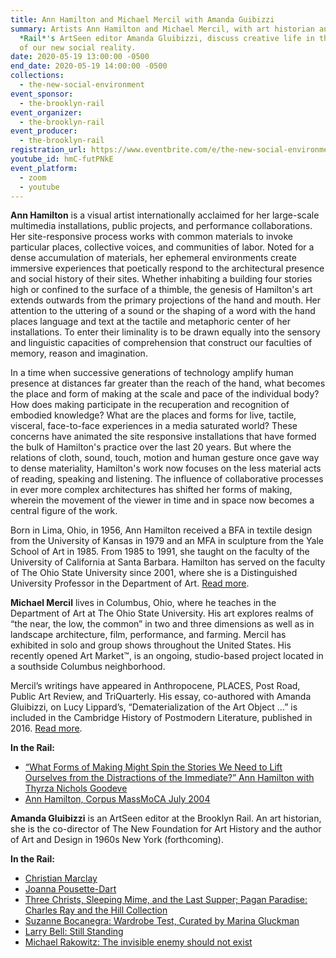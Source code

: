 ```yaml
---
title: Ann Hamilton and Michael Mercil with Amanda Guibizzi
summary: Artists Ann Hamilton and Michael Mercil, with art historian and the
  *Rail*'s ArtSeen editor Amanda Gluibizzi, discuss creative life in the context
  of our new social reality.
date: 2020-05-19 13:00:00 -0500
end_date: 2020-05-19 14:00:00 -0500
collections:
  - the-new-social-environment
event_sponsor:
  - the-brooklyn-rail
event_organizer:
  - the-brooklyn-rail
event_producer:
  - the-brooklyn-rail
registration_url: https://www.eventbrite.com/e/the-new-social-environment-46-ann-hamilton-michael-mercil-tickets-105526554766#
youtube_id: hmC-futPNkE
event_platform:
  - zoom
  - youtube
---
```



**Ann Hamilton** is a visual artist internationally acclaimed for her large-scale multimedia installations, public projects, and performance collaborations. Her site-responsive process works with common materials to invoke particular places, collective voices, and communities of labor. Noted for a dense accumulation of materials, her ephemeral environments create immersive experiences that poetically respond to the architectural presence and social history of their sites. Whether inhabiting a building four stories high or confined to the surface of a thimble, the genesis of Hamilton's art extends outwards from the primary projections of the hand and mouth. Her attention to the uttering of a sound or the shaping of a word with the hand places language and text at the tactile and metaphoric center of her installations. To enter their liminality is to be drawn equally into the sensory and linguistic capacities of comprehension that construct our faculties of memory, reason and imagination.

In a time when successive generations of technology amplify human presence at distances far greater than the reach of the hand, what becomes the place and form of making at the scale and pace of the individual body? How does making participate in the recuperation and recognition of embodied knowledge? What are the places and forms for live, tactile, visceral, face-to-face experiences in a media saturated world? These concerns have animated the site responsive installations that have formed the bulk of Hamilton's practice over the last 20 years. But where the relations of cloth, sound, touch, motion and human gesture once gave way to dense materiality, Hamilton's work now focuses on the less material acts of reading, speaking and listening. The influence of collaborative processes in ever more complex architectures has shifted her forms of making, wherein the movement of the viewer in time and in space now becomes a central figure of the work.

Born in Lima, Ohio, in 1956, Ann Hamilton received a BFA in textile design from the University of Kansas in 1979 and an MFA in sculpture from the Yale School of Art in 1985. From 1985 to 1991, she taught on the faculty of the University of California at Santa Barbara. Hamilton has served on the faculty of The Ohio State University since 2001, where she is a Distinguished University Professor in the Department of Art. [Read more]([https://www.annhamiltonstudio.com](https://www.annhamiltonstudio.com/)).



**Michael Mercil**  lives in Columbus, Ohio, where he teaches in the Department of Art at The Ohio State University. His art explores realms of “the near, the low, the common” in two and three dimensions as well as in landscape architecture, film, performance, and farming. Mercil has exhibited in solo and group shows throughout the United States. His recently opened Art Market™, is an ongoing, studio-based project located in a southside Columbus neighborhood.

Mercil’s writings have appeared in Anthropocene, PLACES, Post Road, Public Art Review, and TriQuarterly. His essay, co-authored with Amanda Gluibizzi, on Lucy Lippard’s, “Dematerialization of the Art Object …” is included in the Cambridge History of Postmodern Literature, published in 2016. [Read more]([http://www.michaelmercil.com](http://www.michaelmercil.com/)).



**In the Rail:**

* [“What Forms of Making Might Spin the Stories We Need to Lift Ourselves from the Distractions of the Immediate?” Ann Hamilton with Thyrza Nichols Goodeve](https://brooklynrail.org/2017/02/art/ANN-HAMILTON-with-Thyrza-Nichols-Goodeve)
* [Ann Hamilton, Corpus MassMoCA July 2004](https://brooklynrail.org/2004/07/artseen/ann-hamilton)

**Amanda Gluibizzi**  is an ArtSeen editor at the Brooklyn Rail. An art historian, she is the co-director of The New Foundation for Art History and the author of Art and Design in 1960s New York (forthcoming).

**In the Rail:**

* [Christian Marclay](https://brooklynrail.org/2019/09/artseen/Christian-Marclay)
* [Joanna Pousette-Dart](https://brooklynrail.org/2020/03/artseen/Joanna-Pousette-Dart)
* [Three Christs, Sleeping Mime, and the Last Supper; Pagan Paradise: Charles Ray and the Hill Collection](https://brooklynrail.org/2019/12/artseen/Three-Christs-Sleeping-Mime-and-the-Last-Supper-Pagan-Paradise-Charles-Ray-and-the-Hill-Collection)
* [Suzanne Bocanegra: Wardrobe Test, Curated by Marina Gluckman](https://brooklynrail.org/2019/11/artseen/Suzanne-Bocanegra-Wardrobe-Test)
* [Larry Bell: Still Standing](https://brooklynrail.org/2020/03/artseen/Larry-Bell-Still-Standing)
* [Michael Rakowitz: The invisible enemy should not exist](https://brooklynrail.org/2020/02/artseen/Michael-Rakowitz-The-invisible-enemy-should-not-exist)